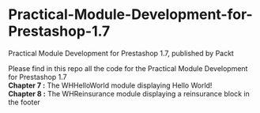 # Practical-Module-Development-for-Prestashop-1.7
Practical Module Development for Prestashop 1.7, published by Packt

Please find in this repo all the code for the Practical Module Development for Prestashop 1.7<br/>
<b>Chapter 7 :</b> The WHHelloWorld module displaying Hello World!<br/>
<b>Chapter 8 :</b> The WHReinsurance module displaying a reinsurance block in the footer<br/>
